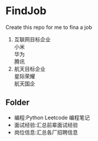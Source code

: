 # FindJob
Create this repo for me to fina a job
1. 互联网目标企业 \
小米\
华为\
腾讯
2. 航天目标企业\
星际荣耀\
航天国企

## Folder
* 编程:Python Leetcode 编程笔记
* 面试经验:汇总前辈面试经验
* 岗位信息:汇总各厂招聘信息
